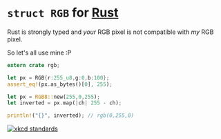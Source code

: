 # `struct RGB` for [Rust](https://www.rust-lang.org)

Rust is strongly typed and *your* RGB pixel is not compatible with *my* RGB pixel.

So let's all use mine :P

```rust
extern crate rgb;

let px = RGB{r:255_u8,g:0,b:100};
assert_eq!(px.as_bytes()[0], 255);

let px = RGB8::new(255,0,255);
let inverted = px.map(|ch| 255 - ch);

println!("{}", inverted); // rgb(0,255,0)
```

[![xkcd standards](https://imgs.xkcd.com/comics/standards.png)](https://xkcd.com/927/)
